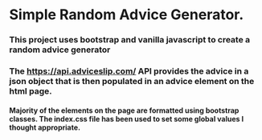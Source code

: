 # Simple Random Advice Generator.

### This project uses bootstrap and vanilla javascript to create a random advice generator

### The https://api.adviceslip.com/ API provides the advice in a json object that is then populated in an advice element on the html page.

#### Majority of the elements on the page are formatted using bootstrap classes. The index.css file has been used to set some global values I thought appropriate.
